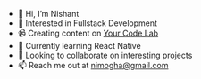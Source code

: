 - 👋 Hi, I’m Nishant
- 👀 Interested in Fullstack Development
- 📹 Creating content on [Your Code Lab](https://www.youtube.com/@ycldev)
- 🌱 Currently learning React Native
- 💞️ Looking to collaborate on interesting projects
- 📫 Reach me out at nimogha@gmail.com

<!---
nimone/nimone is a ✨ special ✨ repository because its `README.md` (this file) appears on your GitHub profile.
You can click the Preview link to take a look at your changes.
--->
